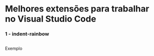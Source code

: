 <h1>Melhores extensões para trabalhar no Visual Studio Code</h1>

<h3>1 - indent-rainbow</h3>
<img src="https://raw.githubusercontent.com/oderwat/vscode-indent-rainbow/master/assets/example.png" alt=""> <p>Exemplo </p>
